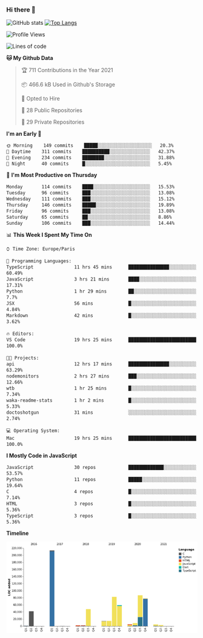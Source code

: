 ### Hi there 👋


![GitHub stats](https://github-readme-stats.vercel.app/api?username=eastkap&theme=dark&show_icons=true&count_private=true)
[![Top Langs](https://github-readme-stats.vercel.app/api/top-langs/?username=eastkap&layout=compact)](https://github.com/anuraghazra/github-readme-stats)



<!--START_SECTION:waka-->
![Profile Views](http://img.shields.io/badge/Profile%20Views-96-blue)

![Lines of code](https://img.shields.io/badge/From%20Hello%20World%20I%27ve%20Written-668692%20lines%20of%20code-blue)

**🐱 My Github Data** 

> 🏆 711 Contributions in the Year 2021
 > 
> 📦 466.6 kB Used in Github's Storage 
 > 
> 💼 Opted to Hire
 > 
> 📜 28 Public Repositories 
 > 
> 🔑 29 Private Repositories  
 > 
**I'm an Early 🐤** 

```text
🌞 Morning    149 commits    █████░░░░░░░░░░░░░░░░░░░░   20.3% 
🌆 Daytime    311 commits    ██████████░░░░░░░░░░░░░░░   42.37% 
🌃 Evening    234 commits    ████████░░░░░░░░░░░░░░░░░   31.88% 
🌙 Night      40 commits     █░░░░░░░░░░░░░░░░░░░░░░░░   5.45%

```
📅 **I'm Most Productive on Thursday** 

```text
Monday       114 commits    ████░░░░░░░░░░░░░░░░░░░░░   15.53% 
Tuesday      96 commits     ███░░░░░░░░░░░░░░░░░░░░░░   13.08% 
Wednesday    111 commits    ███░░░░░░░░░░░░░░░░░░░░░░   15.12% 
Thursday     146 commits    █████░░░░░░░░░░░░░░░░░░░░   19.89% 
Friday       96 commits     ███░░░░░░░░░░░░░░░░░░░░░░   13.08% 
Saturday     65 commits     ██░░░░░░░░░░░░░░░░░░░░░░░   8.86% 
Sunday       106 commits    ███░░░░░░░░░░░░░░░░░░░░░░   14.44%

```


📊 **This Week I Spent My Time On** 

```text
⌚︎ Time Zone: Europe/Paris

💬 Programming Languages: 
TypeScript               11 hrs 45 mins      ███████████████░░░░░░░░░░   60.49% 
JavaScript               3 hrs 21 mins       ████░░░░░░░░░░░░░░░░░░░░░   17.31% 
Python                   1 hr 29 mins        ██░░░░░░░░░░░░░░░░░░░░░░░   7.7% 
JSX                      56 mins             █░░░░░░░░░░░░░░░░░░░░░░░░   4.84% 
Markdown                 42 mins             █░░░░░░░░░░░░░░░░░░░░░░░░   3.62%

🔥 Editors: 
VS Code                  19 hrs 25 mins      █████████████████████████   100.0%

🐱‍💻 Projects: 
api                      12 hrs 17 mins      ███████████████░░░░░░░░░░   63.29% 
nodemonitors             2 hrs 27 mins       ███░░░░░░░░░░░░░░░░░░░░░░   12.66% 
wtb                      1 hr 25 mins        █░░░░░░░░░░░░░░░░░░░░░░░░   7.34% 
waka-readme-stats        1 hr 2 mins         █░░░░░░░░░░░░░░░░░░░░░░░░   5.33% 
doctoshotgun             31 mins             ░░░░░░░░░░░░░░░░░░░░░░░░░   2.74%

💻 Operating System: 
Mac                      19 hrs 25 mins      █████████████████████████   100.0%

```

**I Mostly Code in JavaScript** 

```text
JavaScript               30 repos            █████████████░░░░░░░░░░░░   53.57% 
Python                   11 repos            █████░░░░░░░░░░░░░░░░░░░░   19.64% 
C                        4 repos             █░░░░░░░░░░░░░░░░░░░░░░░░   7.14% 
HTML                     3 repos             █░░░░░░░░░░░░░░░░░░░░░░░░   5.36% 
TypeScript               3 repos             █░░░░░░░░░░░░░░░░░░░░░░░░   5.36%

```


**Timeline**

![Chart not found](https://raw.githubusercontent.com/Eastkap/Eastkap/main/charts/bar_graph.png) 


<!--END_SECTION:waka-->

<!--
**Eastkap/eastkap** is a ✨ _special_ ✨ repository because its `README.md` (this file) appears on your GitHub profile.

Here are some ideas to get you started:

- 🔭 I’m currently working on ...
- 🌱 I’m currently learning ...
- 👯 I’m looking to collaborate on ...
- 🤔 I’m looking for help with ...
- 💬 Ask me about ...
- 📫 How to reach me: ...
- 😄 Pronouns: ...
- ⚡ Fun fact: ...
-->
